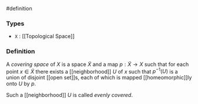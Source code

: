 #definition
### Types
- `X` : [[Topological Space]]
### Definition
A *covering space* of $X$ is a space $\tilde X$ and a map $p : \tilde X \to X$ such that for each point $x \in \tilde X$ there exists a [[neighborhood]] $U$ of $x$ such that $p^{-1}\left(U\right)$ is a union of disjoint [[open set]]s, each of which is mapped [[homeomorphic]]ly onto $U$ by $p$.

Such a [[neighborhood]] $U$ is called *evenly covered*.